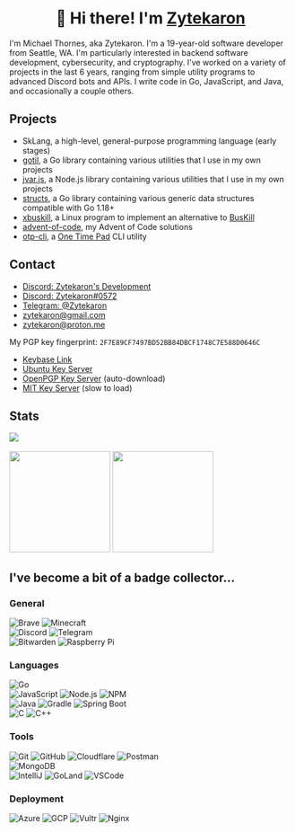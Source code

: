 <h1 align="center">👋 Hi there! I'm <a href="https://zyte.dev" target="_blank">Zytekaron</a></h1>

I'm Michael Thornes, aka Zytekaron. I'm a 19-year-old software developer from Seattle, WA. I'm particularly interested in backend software development, cybersecurity, and cryptography. I've worked on a variety of projects in the last 6 years, ranging from simple utility programs to advanced Discord bots and APIs. I write code in Go, JavaScript, and Java, and occasionally a couple others.

## Projects

- SkLang, a high-level, general-purpose programming language (early stages)
- [gotil](https://github.com/Zytekaron/gotil), a Go library containing various utilities that I use in my own projects
- [jvar.js](https://github.com/Zytekaron/otp-cli), a Node.js library containing various utilities that I use in my own projects
- [structs](https://github.com/Zytekaron/structs), a Go library containing various generic data structures compatible with Go 1.18+
- [xbuskill](https://github.com/Zytekaron/xbuskill), a Linux program to implement an alternative to [BusKill](https://github.com/BusKill)
- [advent-of-code](https://github.com/Zytekaron/advent-of-code), my Advent of Code solutions
- [otp-cli](https://github.com/Zytekaron/otp-cli), a [One Time Pad](https://en.wikipedia.org/wiki/One-time_pad) CLI utility

## Contact

- [Discord: Zytekaron's Development](https://discord.gg/FfzwgUm)
- [Discord: Zytekaron#0572](https://discord.com/users/272659147974115328)
- [Telegram: @Zytekaron](https://t.me/Zytekaron)
- [zytekaron@gmail.com](mailto:zytekaron@gmail.com)
- [zytekaron@proton.me](mailto:zytekaron@proton.me)

My PGP key fingerprint: `2F7E89CF7497BD52BB84DBCF1748C7E588D0646C`
- [Keybase Link](https://keybase.io/zytekaron/pgp_keys.asc?fingerprint=2F7E89CF7497BD52BB84DBCF1748C7E588D0646C)
- [Ubuntu Key Server](https://keyserver.ubuntu.com/pks/lookup?op=get&search=0x2F7E89CF7497BD52BB84DBCF1748C7E588D0646C)
- [OpenPGP Key Server](https://keyserver.ubuntu.com/pks/lookup?op=get&search=0x2F7E89CF7497BD52BB84DBCF1748C7E588D0646C) (auto-download)
- [MIT Key Server](https://pgp.mit.edu/pks/lookup?op=get&search=0x2F7E89CF7497BD52BB84DBCF1748C7E588D0646C) (slow to load)

## Stats

<div>
    <img src="https://visitor-badge.glitch.me/badge?page_id=zytekaron.zytekaron">
</div>

<br>

<div>
    <img height="180em" src="https://github-readme-stats.vercel.app/api/?username=Zytekaron&count_private=true&show_icons=true&theme=dark"/>
    <img height="180em" src="https://github-readme-stats.vercel.app/api/top-langs/?username=Zytekaron&layout=compact&langs_count=8&hide=HCL&theme=dark"/>
</div>

## I've become a bit of a badge collector...

<!-- https://home.aveek.io/GitHub-Profile-Badges/

Excluded: Intel Linux KDE DuckDuckGo Amazon Netflix Twitch Spotify OBS Adafruit DarkReader Trello Sentry AWS QEMU Tails VLC YouTube Twitter Semver Namecheap Quora Medium PayPal CashApp Venmo PostgreSQL SQLite TOR Elixir

![Arch Linux](https://img.shields.io/badge/Arch%20Linux-1793D1.svg?style=flat-square&logo=Arch-Linux&logoColor=white)
![Notion](https://img.shields.io/badge/Notion-000000.svg?style=flat-square&logo=Notion&logoColor=white)
![Keybase](https://img.shields.io/badge/Keybase-33A0FF.svg?style=flat-square&logo=Keybase&logoColor=white)
![Rust](https://img.shields.io/badge/Rust-F7A41D.svg?style=flat-square&logo=Rust&logoColor=black)
![Vim](https://img.shields.io/badge/Vim-019733.svg?style=flat-square&logo=Vim&logoColor=white)

-->

### General

![Brave](https://img.shields.io/badge/Brave-FB542B.svg?style=flat-square&logo=Brave&logoColor=white)
![Minecraft](https://img.shields.io/badge/Minecraft-62B47A.svg?style=flat-square&logo=Minecraft&logoColor=white)
<br>
![Discord](https://img.shields.io/badge/Discord-5865F2.svg?style=flat-square&logo=Discord&logoColor=white)
![Telegram](https://img.shields.io/badge/Telegram-26A5E4.svg?style=flat-square&logo=Telegram&logoColor=white)
<br>
![Bitwarden](https://img.shields.io/badge/Bitwarden-175DDC.svg?style=flat-square&logo=Bitwarden&logoColor=white)
![Raspberry Pi](https://img.shields.io/badge/Raspberry%20Pi-A22846.svg?style=flat-square&logo=Raspberry-Pi&logoColor=white)

### Languages

![Go](https://img.shields.io/badge/Go-00ADD8.svg?style=flat-square&logo=Go&logoColor=white)
<br>
![JavaScript](https://img.shields.io/badge/JavaScript-F7DF1E.svg?style=flat-square&logo=JavaScript&logoColor=black)
![Node.js](https://img.shields.io/badge/Node.js-339933.svg?style=flat-square&logo=nodedotjs&logoColor=white)
![NPM](https://img.shields.io/badge/npm-CB3837.svg?style=flat-square&logo=npm&logoColor=white)
<br>
![Java](https://img.shields.io/badge/Java-007396.svg?style=flat-square&logo=Java&logoColor=white)
![Gradle](https://img.shields.io/badge/Gradle-02303A.svg?style=flat-square&logo=Gradle&logoColor=white)
![Spring Boot](https://img.shields.io/badge/Spring%20Boot-6DB33F.svg?style=flat-square&logo=Spring-Boot&logoColor=white)
<br>
![C](https://img.shields.io/badge/C-A8B9CC.svg?style=flat-square&logo=C&logoColor=black)
![C++](https://img.shields.io/badge/C++-00599C.svg?style=flat-square&logo=C++&logoColor=white)

### Tools

![Git](https://img.shields.io/badge/Git-F05032.svg?style=flat-square&logo=Git&logoColor=white)
![GitHub](https://img.shields.io/badge/GitHub-181717.svg?style=flat-square&logo=GitHub&logoColor=white)
![Cloudflare](https://img.shields.io/badge/Cloudflare-F38020.svg?style=flat-square&logo=Cloudflare&logoColor=white)
![Postman](https://img.shields.io/badge/Postman-FF6C37.svg?style=flat-square&logo=Postman&logoColor=white)
<br>
![MongoDB](https://img.shields.io/badge/MongoDB-47A248.svg?style=flat-square&logo=MongoDB&logoColor=white)
<br>
![IntelliJ](https://img.shields.io/badge/IntelliJ%20IDEA-000000.svg?style=flat-square&logo=IntelliJ-IDEA&logoColor=white)
![GoLand](https://img.shields.io/badge/GoLand-000000.svg?style=flat-square&logo=GoLand&logoColor=white)
![VSCode](https://img.shields.io/badge/Visual%20Studio%20Code-007ACC.svg?style=flat-square&logo=Visual-Studio-Code&logoColor=white)

### Deployment

![Azure](https://img.shields.io/badge/Microsoft%20Azure-0078D4.svg?style=flat-square&logo=Microsoft-Azure&logoColor=white)
![GCP](https://img.shields.io/badge/Google%20Cloud-4285F4.svg?style=flat-square&logo=Google-Cloud&logoColor=white)
![Vultr](https://img.shields.io/badge/Vultr-007BFC.svg?style=flat-square&logo=Vultr&logoColor=white)
![Nginx](https://img.shields.io/badge/NGINX-009639.svg?style=flat-square&logo=NGINX&logoColor=white)


